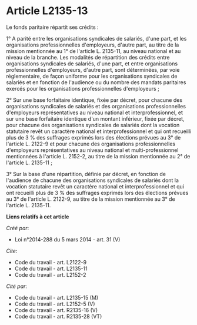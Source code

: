 # Article L2135-13

Le fonds paritaire répartit ses crédits : 

1° A parité entre les organisations syndicales de salariés, d'une part, et les organisations professionnelles d'employeurs,
d'autre part, au titre de la mission mentionnée au 1° de l'article L. 2135-11, au niveau national et au niveau de la branche.
Les modalités de répartition des crédits entre organisations syndicales de salariés, d'une part, et entre organisations
professionnelles d'employeurs, d'autre part, sont déterminées, par voie réglementaire, de façon uniforme pour les
organisations syndicales de salariés et en fonction de l'audience ou du nombre des mandats paritaires exercés pour les
organisations professionnelles d'employeurs ; 

2° Sur une base forfaitaire identique, fixée par décret, pour chacune des organisations syndicales de salariés et des
organisations professionnelles d'employeurs représentatives au niveau national et interprofessionnel, et sur une base
forfaitaire identique d'un montant inférieur, fixée par décret, pour chacune des organisations syndicales de salariés dont la
vocation statutaire revêt un caractère national et interprofessionnel et qui ont recueilli plus de 3 % des suffrages exprimés
lors des élections prévues au 3° de l'article L. 2122-9 et pour chacune des organisations professionnelles d'employeurs
représentatives au niveau national et multi-professionnel mentionnées à l'article L. 2152-2, au titre de la mission
mentionnée au 2° de l'article L. 2135-11 ; 

3° Sur la base d'une répartition, définie par décret, en fonction de l'audience de chacune des organisations syndicales de
salariés dont la vocation statutaire revêt un caractère national et interprofessionnel et qui ont recueilli plus de 3 % des
suffrages exprimés lors des élections prévues au 3° de l'article L. 2122-9, au titre de la mission mentionnée au 3° de
l'article L. 2135-11.

**Liens relatifs à cet article**

_Créé par_:

  - Loi n°2014-288 du 5 mars 2014 - art. 31 (V)

_Cite_:

  - Code du travail - art. L2122-9
  - Code du travail - art. L2135-11
  - Code du travail - art. L2152-2

_Cité par_:

  - Code du travail - art. L2135-15 (M)
  - Code du travail - art. L2152-5 (V)
  - Code du travail - art. R2135-16 (V)
  - Code du travail - art. R2135-28 (VT)
